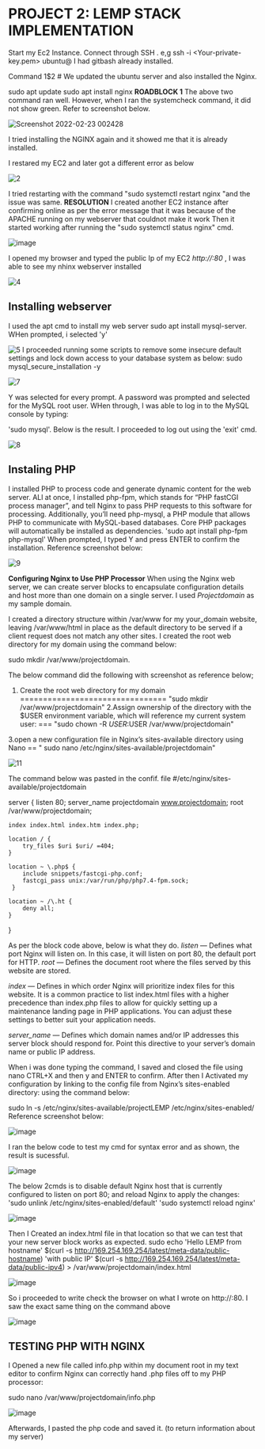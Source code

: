 # PROJECT 2: LEMP STACK IMPLEMENTATION
Start my Ec2 Instance. Connect through SSH . e,g ssh -i <Your-private-key.pem> ubuntu@<EC2-Public-IP-address>
 I had gitbash already installed.

Command 1$2 # We updated the ubuntu server and also installed the Nginx.

sudo apt update
sudo apt install nginx
**ROADBLOCK 1** The above two command ran well. However, when I ran the systemcheck command, it did not show green. Refer to screenshot below.
 
  ![Screenshot 2022-02-23 002428](https://user-images.githubusercontent.com/98546783/155239777-50b65aa1-9bdd-409c-8015-6ef84410d4e5.jpg)
  
  I tried installing the NGINX again and it showed me that it is already installed.
  
  I restared my EC2 and later got a different error as below
  
  ![2](https://user-images.githubusercontent.com/98546783/155240612-e33ad16f-3477-4e03-8a10-38aecdebbe20.jpg)

I tried restarting with the command "sudo systemctl restart nginx "and the issue was same.
  **RESOLUTION** 
 I created another EC2 instance after confirming online as per the error message that it was because of the APACHE running on my webserver that couldnot make it work
Then it started working after running the "sudo systemctl status nginx" cmd.

 
 ![image](https://user-images.githubusercontent.com/98546783/155240862-7006967f-7f1c-4a2b-b046-f2bbf7fcfa61.png)

 I opened my browser and typed the public Ip of my EC2 *http://<Public-IP-Address>:80* , I was able to see my nhinx webserver installed
 
 ![4](https://user-images.githubusercontent.com/98546783/155241511-9426c758-52f4-4046-84fc-2e4b2992f0b8.jpg)

 ## Installing webserver ##
 I used the apt cmd to install my web server
 sudo apt install mysql-server. WHen prompted, i selected 'y'
 
 ![5](https://user-images.githubusercontent.com/98546783/155241963-ce2df3d6-d4cc-4352-821a-8a01e4034318.jpg)
 I proceeded running some scripts to remove some insecure default settings and lock down access to your database system as below:
 sudo mysql_secure_installation -y
 
 ![7](https://user-images.githubusercontent.com/98546783/155242528-093bf81f-a970-412e-8bbd-74c12cfefe23.jpg)

Y was selected for every prompt. A password was prompted and selected for the MySQL root user.
 WHen through, I  was able to log in to the MySQL console by typing:

'sudo mysql'. Below is the result. I proceeded to log out using the 'exit' cmd.
 
 ![8](https://user-images.githubusercontent.com/98546783/155242942-2195ad7f-afda-4008-9b8a-09450e823acd.jpg)
 
 ## Instaling PHP ##
 I installed PHP to process code and generate dynamic content for the web server. ALl at once, I installed php-fpm, which stands for “PHP fastCGI process manager”, and tell Nginx to pass PHP requests to this software for processing. Additionally, you’ll need php-mysql, a PHP module that allows PHP to communicate with MySQL-based databases. Core PHP packages will automatically be installed as dependencies.
 'sudo apt install php-fpm php-mysql'
 When prompted, I typed Y and press ENTER to confirm the installation. Reference screenshot below:
 
 ![9](https://user-images.githubusercontent.com/98546783/155243540-b6aac722-7c32-4b10-98a9-05ffd0663265.jpg)
 
**Configuring Nginx to Use PHP Processor**
 When using the Nginx web server, we can create server blocks to encapsulate configuration details and host more than one domain on a single server. I used *Projectdomain* as my sample domain.
 
I created a directory structure within /var/www for my your_domain website, leaving /var/www/html in place as the default directory to be served if a client request does not match any other sites. 
 I created the root web directory for my domain using the command below:

sudo mkdir /var/www/projectdomain.
 
 The below command did the following with screenshot as reference below;
 1. Create the root web directory for my domain ================================ "sudo mkdir /var/www/projectdomain"
 2.Assign ownership of the directory with the $USER environment variable, which will reference my current system user: === "sudo chown -R $USER:$USER /var/www/projectdomain"
 
 3.open a new configuration file in Nginx’s sites-available directory using Nano == " sudo nano /etc/nginx/sites-available/projectdomain"
 
 
 
![11](https://user-images.githubusercontent.com/98546783/155245261-35cfa032-20f1-4988-83ff-d4b4bf40556c.jpg)

The command below was pasted in the confif. file
 #/etc/nginx/sites-available/projectdomain

server {
    listen 80;
    server_name projectdomain www.projectdomain;
    root /var/www/projectdomain;

    index index.html index.htm index.php;

    location / {
        try_files $uri $uri/ =404;
    }

    location ~ \.php$ {
        include snippets/fastcgi-php.conf;
        fastcgi_pass unix:/var/run/php/php7.4-fpm.sock;
     }

    location ~ /\.ht {
        deny all;
    }

}
 
 As per the block code above, below is what they do.
 *listen* — Defines what port Nginx will listen on. In this case, it will listen on port 80, the default port for HTTP.
*root* — Defines the document root where the files served by this website are stored.
 
*index* — Defines in which order Nginx will prioritize index files for this website. It is a common practice to list index.html files with a higher precedence than index.php files to allow for quickly setting up a maintenance landing page in PHP applications. You can adjust these settings to better suit your application needs.
 
*server_name* — Defines which domain names and/or IP addresses this server block should respond for. Point this directive to your server’s domain name or public IP address.
 
 When i was done typing the command, I saved and closed the file using nano CTRL+X and then y and ENTER to confirm. After then I Activated my configuration by linking to the config file from Nginx’s sites-enabled directory: using the command below:
 
 sudo ln -s /etc/nginx/sites-available/projectLEMP /etc/nginx/sites-enabled/
 Reference screenshot below:
 
 ![image](https://user-images.githubusercontent.com/98546783/155303745-a4d981f6-5b60-4dba-97c7-6781ce767211.png)

I ran the below code to test my cmd for syntax error and as shown, the result is sucessful.
 
 ![image](https://user-images.githubusercontent.com/98546783/155304291-b478a192-23eb-4022-aa67-e8897028fa46.png)
 
 The below 2cmds is to  disable default Nginx host that is currently configured to listen on port 80; and reload Nginx to apply the changes:
 'sudo unlink /etc/nginx/sites-enabled/default'
 'sudo systemctl reload nginx'
 
 ![image](https://user-images.githubusercontent.com/98546783/155305150-3eb25623-9ec1-4d93-b9e7-4ac586964bd8.png)
 
 Then I Created an index.html file in that location so that we can test that your new server block works as expected.
 sudo echo 'Hello LEMP from hostname' $(curl -s http://169.254.169.254/latest/meta-data/public-hostname) 'with public IP' $(curl -s http://169.254.169.254/latest/meta-data/public-ipv4) > /var/www/projectdomain/index.html
 
 ![image](https://user-images.githubusercontent.com/98546783/155305515-989a27ed-1079-4a71-92af-db23f22b72ff.png)
 
 So i proceeded to write check the browser on what I wrote on http://<Public-IP-Address>:80. I saw the exact same thing on the command above

 ![image](https://user-images.githubusercontent.com/98546783/155305817-7904b252-e294-41b4-9a6f-c055344a29f0.png)
 
 ## TESTING PHP WITH NGINX ##
 I Opened a new file called info.php within my document root in my text editor to confirm Nginx can correctly hand .php files off to my PHP processor:

sudo nano /var/www/projectdomain/info.php
 
 ![image](https://user-images.githubusercontent.com/98546783/155306632-65b6c7dc-7704-431e-a307-740c065abfb0.png)
 
 Afterwards, I pasted the php code and saved it. (to return information about my server)
 
 <?php
phpinfo();

i tried the cmd on my browsser and got the welcome message
http://`server_domain_or_IP`/info.php

![image](https://user-images.githubusercontent.com/98546783/155307893-555050a5-ad27-41eb-aea5-c6396bf123c0.png)

I used below cmd to remove the file I created:

sudo rm /var/www/projectdomain/info.php

![image](https://user-images.githubusercontent.com/98546783/155308312-9a77946f-4a74-4634-ba31-946f14c60f2a.png)









